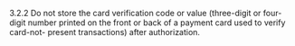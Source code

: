 3.2.2 Do not store the card verification 
code or value (three-digit or four-digit 
number printed on the front or back of a 
payment card used to verify card-not-
present transactions) after authorization. 


